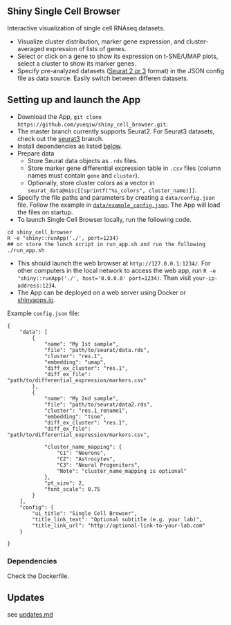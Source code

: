 
## Shiny Single Cell Browser

Interactive visualization of single cell RNAseq datasets. 

  - Visualize cluster distribution, marker gene expression, and cluster-averaged expression of lists of genes. 
  - Select or click on a gene to show its expression on t-SNE/UMAP plots, select a cluster to show its marker genes.
  - Specify pre-analyzed datasets ([Seurat 2 or 3](https://github.com/satijalab/seurat) format) in the JSON config file as data source. Easily switch between differen datasets.

## Setting up and launch the App
  
  - Download the App, `git clone https://github.com/yueqiw/shiny_cell_browser.git`.
  - The master branch currently supports Seurat2. For Seurat3 datasets, check out the [seurat3](https://github.com/yueqiw/shiny_cell_browser/tree/seurat3) branch.
  - Install dependencies as listed [below](#dependencies).
  - Prepare data
    - Store Seurat data objects as `.rds` files.
    - Store marker gene differential expression table in `.csv` files (column names must contain `gene` and `cluster`).
    - Optionally, store cluster colors as a vector in `seurat_data@misc[[sprintf("%s_colors", cluster_name)]]`.
  - Specify the file paths and parameters by creating a `data/config.json` file. Follow the example in [`data/example_config.json`](data/example_config.json). The App will load the files on startup. 
  - To launch Single Cell Browser locally, run the following code.  
  ```
  cd shiny_cell_browser
  R -e "shiny::runApp('./', port=1234)
  ## or store the lunch script in run_app.sh and run the following
  ./run_app.sh 
  ```
  - This should launch the web browser at `http://127.0.0.1:1234/`. For other computers in the local network to access the web app, run `R -e "shiny::runApp('./', host='0.0.0.0' port=1234)`. Then visit `your-ip-address:1234`.
  - The App can be deployed on a web server using Docker or [shinyapps.io](https://www.shinyapps.io).
  
Example `config.json` file: 

```
{
    "data": [
        {
            "name": "My 1st sample",
            "file": "path/to/seurat/data.rds",
            "cluster": "res.1",
            "embedding": "umap",
            "diff_ex_cluster": "res.1", 
	        "diff_ex_file": "path/to/differential_expression/markers.csv"
        },
        {
            "name": "My 2nd sample",
            "file": "path/to/seurat/data2.rds",
            "cluster": "res.1_rename1",
            "embedding": "tsne",
            "diff_ex_cluster": "res.1", 
            "diff_ex_file": "path/to/differential_expression/markers.csv",

            "cluster_name_mapping": {
                "C1": "Neurons",
                "C2": "Astrocytes",
                "C3": "Neural Progenitors",
                "Note": "cluster_name_mapping is optional"
            },
            "pt_size": 2,
            "font_scale": 0.75
        }
    ],
    "config": {
        "ui_title": "Single Cell Browser",
        "title_link_text": "Optional subtitle (e.g. your lab)",
        "title_link_url": "http://optional-link-to-your-lab.com"
    }

}

```

### Dependencies

Check the Dockerfile.
  
## Updates

see [updates.md](UPDATES.md)




